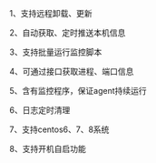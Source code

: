 1、支持远程卸载、更新

2、自动获取、定时推送本机信息

3、支持批量运行监控脚本

4、可通过接口获取进程、端口信息

5、含有监控程序，保证agent持续运行

6、日志定时清理

7、支持centos6、7、8系统

8、支持开机自启功能

